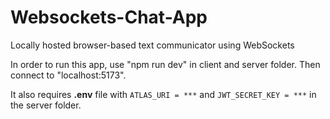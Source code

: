 # Websockets-Chat-App
Locally hosted browser-based text communicator using WebSockets

In order to run this app, use "npm run dev" in client and server folder. Then connect to "localhost:5173".

It also requires **.env** file with ``ATLAS_URI = ***`` and ``JWT_SECRET_KEY = ***`` in the server folder.